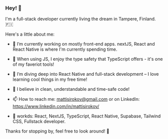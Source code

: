 ### Hey! 👋

I'm a full-stack developer currently living the dream in Tampere, Finland. 🇫🇮

Here's a little about me:

- 🔭 I’m currently working on mostly front-end apps. nextJS, React and React Native is where I'm currently spending time.
- 🦺 When using JS, I enjoy the type safety that TypeScript offers - it's one of my faveriot tools!
- 🌱 I’m diving deep into React Native and full-stack development – I love learning cool things in my free time!
- 💬 I believe in clean, understandable and time-safe code!
- 📫 How to reach me: mattisirokov@gmail.com or on LinkedIn: https://www.linkedin.com/in/mattisirokov/

- 🔑 workds: React, NextJS, TypeScript, React Native, Supabase, Tailwind CSS, Fullstack developer.

Thanks for stopping by, feel free to look around! 🚀
